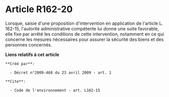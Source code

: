# Article R162-20

Lorsque, saisie d'une proposition d'intervention en application de l'article L. 162-15, l'autorité administrative compétente
lui donne une suite favorable, elle fixe par arrêté les conditions de cette intervention, notamment en ce qui concerne les
mesures nécessaires pour assurer la sécurité des biens et des personnes concernés.

**Liens relatifs à cet article**

	**Créé par**:

	  - Décret n°2009-468 du 23 avril 2009 - art. 1

	**Cite**:

	  - Code de l'environnement - art. L162-15
